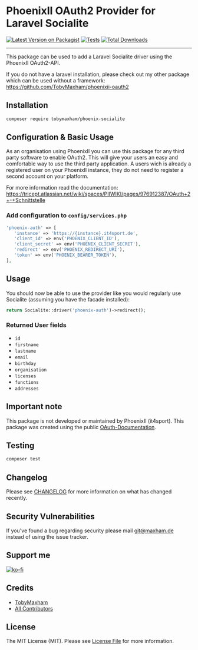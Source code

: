 # PhoenixII OAuth2 Provider for Laravel Socialite

[![Latest Version on Packagist](https://img.shields.io/packagist/v/tobymaxham/phoenix-socialite.svg?style=flat-square)](https://packagist.org/packages/tobymaxham/phoenix-socialite)
[![Tests](https://github.com/tobymaxham/phoenix-socialite/actions/workflows/run-tests.yml/badge.svg?branch=main)](https://github.com/tobymaxham/phoenix-socialite/actions/workflows/run-tests.yml)
[![Total Downloads](https://img.shields.io/packagist/dt/tobymaxham/phoenix-socialite.svg?style=flat-square)](https://packagist.org/packages/tobymaxham/phoenix-socialite)

---

This package can be used to add a Laravel Socialite driver using the PhoenixII OAuth2-API.

If you do not have a laravel installation, please check out my other package which can be used without a framework:
https://github.com/TobyMaxham/phoenixii-oauth2

## Installation

```bash
composer require tobymaxham/phoenix-socialite
```

## Configuration & Basic Usage

As an organisation using PhoenixII you can use this package for any third party software to enable OAuth2.
This will give your users an easy and comfortable way to use the third party application. A users wich is already
a registered user on your PhoenixII instance, they do not need to register a second account on your platform.

For more information read the documentation: https://tricept.atlassian.net/wiki/spaces/PIIWIKI/pages/976912387/OAuth+2+-+Schnittstelle

### Add configuration to `config/services.php`

```php
'phoenix-auth' => [
   'instance' => 'https://{instance}.it4sport.de',
   'client_id' => env('PHOENIX_CLIENT_ID'),  
   'client_secret' => env('PHOENIX_CLIENT_SECRET'),  
   'redirect' => env('PHOENIX_REDIRECT_URI'),
   'token' => env('PHOENIX_BEARER_TOKEN'),
],
```

## Usage

You should now be able to use the provider like you would regularly use Socialite (assuming you have the facade installed):

```php
return Socialite::driver('phoenix-auth')->redirect();
```

### Returned User fields

- ``id``
- ``firstname``
- ``lastname``
- ``email``
- ``birthday``
- ``organisation``
- ``licenses``
- ``functions``
- ``addresses``

## Important note

This package is not developed or maintained by PhoenixII (it4sport). This package was created using
the public [OAuth-Documentation](https://tricept.atlassian.net/wiki/spaces/PIIWIKI/pages/976912387/OAuth+2+-+Schnittstelle).

## Testing

```bash
composer test
```

## Changelog

Please see [CHANGELOG](CHANGELOG.md) for more information on what has changed recently.

## Security Vulnerabilities

If you've found a bug regarding security please mail git@maxham.de instead of using the issue tracker.

## Support me

[![ko-fi](https://ko-fi.com/img/githubbutton_sm.svg)](https://ko-fi.com/Z8Z4NZKU)

## Credits

- [TobyMaxham](https://github.com/TobyMaxham)
- [All Contributors](../../contributors)

## License

The MIT License (MIT). Please see [License File](LICENSE.md) for more information.
